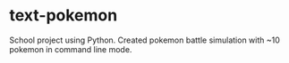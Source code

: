 # text-pokemon
School project using Python. Created pokemon battle simulation with ~10 pokemon in command line mode.
